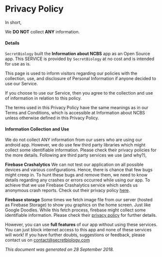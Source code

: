 # Privacy Policy

In short,

We **DO NOT** collect **ANY** information. 


#### Details

 ``SecretBiology`` built the **Information about NCBS** app as an Open Source app. This SERVICE is provided by ``SecretBiology`` at no cost and is intended for use as is.

This page is used to inform visitors regarding our policies with the collection, use, and disclosure of Personal Information if anyone decided to use our Service.

If you choose to use our Service, then you agree to the collection and use of information in relation to this policy. 

The terms used in this Privacy Policy have the same meanings as in our Terms and Conditions, which is accessible at Information about NCBS unless otherwise defined in this Privacy Policy. 

#### Information Collection and Use

We do not collect ANY information from our users who are using our android app. However, we do use few third party libraries which might collect some identifiable information. Please check their privacy policies for the more details. Following are third party services we use (and why?),

**Firebase Crashalytics**
We can not test our application on all possible devices and various configurations. Hence, there is chance that few bugs might creep in. To hunt these bugs and remove them, we need to know details regarding any crashes or errors occurred while using our app. To achieve that we use Firebase Crashalytics service which sends us anonymous crash reports. Check out their privacy policy [here](https://firebase.google.com/terms/crashlytics/). 

**Firebase storage**
Some times we fetch image file from our server (hosted as Firebase Storage) to show you graphics on the home screen. Just like Google Doodles. While this fetch process, firebase might collect some identifiable information. Please check their [privacy policy](https://firebase.google.com/support/privacy/) for further details. 


However, you can use **full features** of our app without using these services. You can just block internet access to this app and none of these services will work! If you have further doubts, suggestions or feedback, please contact us on [contact@secretbiology.com](mailto:contact@secretbiology.com)


*This document was generated on 28 September 2018.*